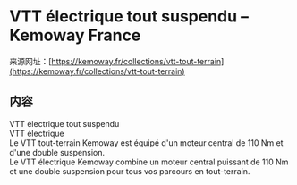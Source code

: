 <!-- TRANSFORM_DIFF_MODIFIED: DO NOT OVERWRITE -->

# VTT électrique tout suspendu – Kemoway France

来源网址：[https://kemoway.fr/collections/vtt-tout-terrain](https://kemoway.fr/collections/vtt-tout-terrain)

## 内容

<link rel="stylesheet" href="/kmy/assets/css/markdown.css">

<div class='old-text'><span class='removed'>VTT électrique tout suspendu</span></div>
<div class='new-text'><span class='added'>VTT électrique</span></div>

<div class='old-text'><span class='removed'>Le VTT tout-terrain Kemoway est équipé d'un moteur central de 110 Nm et d'une double suspension.</span></div>
<div class='new-text'><span class='added'>Le VTT électrique Kemoway combine un moteur central puissant de 110 Nm et une double suspension pour tous vos parcours en tout-terrain.</span></div>
